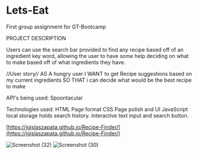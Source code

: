 # Lets-Eat
First group assignment for GT-Bootcamp 

PROJECT DESCRIPTION

Users can use the search bar provided to find any recipe based off of an ingredient key word, allowing the user to have some help deciding on what to make based off of what ingredients they have.

//User story//
AS A hungry user
I WANT to get Recipe suggestions based on my current ingredients
SO THAT i can decide what would be the best recipe to make

API's being used:
Spoontacular

Technologies used:
HTML
Page format
CSS
Page polish and UI
JavaScript
local storage holds search history.
Interactive text input and search button.

[https://jgislaszapata.github.io/Recipe-Finder/](https://jgislaszapata.github.io/Recipe-Finder/)

![Screenshot (32)](https://user-images.githubusercontent.com/101620112/174156889-8cf5e5ca-741c-4f3b-824c-f501b1e92c6d.png)
![Screenshot (30)](https://user-images.githubusercontent.com/101620112/174158032-b8440c3a-a36d-4674-b5e0-e52c0a371fee.png)
